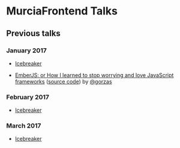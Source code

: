 # MurciaFrontend Talks

## Previous talks

### January 2017

- [Icebreaker](http://slides.com/murciafrontendmurciafrontend/deck)

- [EmberJS: or How I learned to stop worrying and love JavaScript frameworks](https://docs.google.com/presentation/d/1KihLzGkToTjiYidVVZv-IygiKeczJ6f0elgi2ZsvsGs) ([source code](https://github.com/Gorzas/ember-example)) by [@gorzas](https://twitter.com/gorzas)

### February 2017

- [Icebreaker](http://slides.com/murciafrontendmurciafrontend/deck-3)

### March 2017

- [Icebreaker](http://slides.com/murciafrontendmurciafrontend/murcia-frontend-intro-0669e372-93af-491f-b612-19a760d39895)